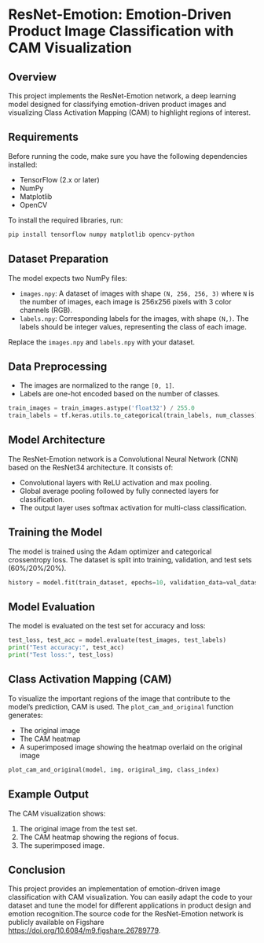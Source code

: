 
# ResNet-Emotion: Emotion-Driven Product Image Classification with CAM Visualization

## Overview

This project implements the ResNet-Emotion network, a deep learning model designed for classifying emotion-driven product images and visualizing Class Activation Mapping (CAM) to highlight regions of interest.

## Requirements

Before running the code, make sure you have the following dependencies installed:

- TensorFlow (2.x or later)
- NumPy
- Matplotlib
- OpenCV

To install the required libraries, run:
```bash
pip install tensorflow numpy matplotlib opencv-python
```

## Dataset Preparation

The model expects two NumPy files:
- `images.npy`: A dataset of images with shape `(N, 256, 256, 3)` where `N` is the number of images, each image is 256x256 pixels with 3 color channels (RGB).
- `labels.npy`: Corresponding labels for the images, with shape `(N,)`. The labels should be integer values, representing the class of each image.

Replace the `images.npy` and `labels.npy` with your dataset.

## Data Preprocessing

- The images are normalized to the range `[0, 1]`.
- Labels are one-hot encoded based on the number of classes.

```python
train_images = train_images.astype('float32') / 255.0
train_labels = tf.keras.utils.to_categorical(train_labels, num_classes)
```

## Model Architecture

The ResNet-Emotion network is a Convolutional Neural Network (CNN) based on the ResNet34 architecture. It consists of:
- Convolutional layers with ReLU activation and max pooling.
- Global average pooling followed by fully connected layers for classification.
- The output layer uses softmax activation for multi-class classification.

## Training the Model

The model is trained using the Adam optimizer and categorical crossentropy loss. The dataset is split into training, validation, and test sets (60%/20%/20%).

```python
history = model.fit(train_dataset, epochs=10, validation_data=val_dataset)
```

## Model Evaluation

The model is evaluated on the test set for accuracy and loss:

```python
test_loss, test_acc = model.evaluate(test_images, test_labels)
print("Test accuracy:", test_acc)
print("Test loss:", test_loss)
```

## Class Activation Mapping (CAM)

To visualize the important regions of the image that contribute to the model’s prediction, CAM is used. The `plot_cam_and_original` function generates:
- The original image
- The CAM heatmap
- A superimposed image showing the heatmap overlaid on the original image

```python
plot_cam_and_original(model, img, original_img, class_index)
```

## Example Output

The CAM visualization shows:
1. The original image from the test set.
2. The CAM heatmap showing the regions of focus.
3. The superimposed image.

## Conclusion

This project provides an implementation of emotion-driven image classification with CAM visualization. You can easily adapt the code to your dataset and tune the model for different applications in product design and emotion recognition.The source code for the ResNet-Emotion network is publicly available on Figshare https://doi.org/10.6084/m9.figshare.26789779.
